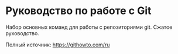 #  Руководство по работе с Git

Набор основных команд для работы с репозиториями git. Сжатое руководство.

Полный источник: https://githowto.com/ru